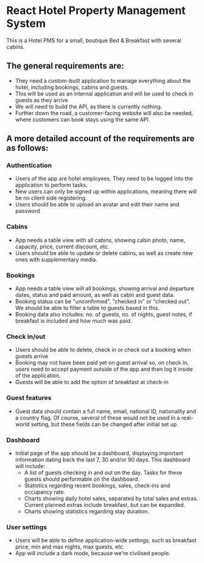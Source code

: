 # React Hotel Property Management System

This is a Hotel PMS for a small, boutique Bed & Breakfast with several cabins.

## The general requirements are:

- They need a custom-built application to manage everything about the hotel, including bookings, cabins and guests.
- This will be used as an internal application and will be used to check in guests as they arrive
- We will need to build the API, as there is currently nothing.
- Further down the road, a customer-facing website will also be needed, where customers can book stays using the same API.

## A more detailed account of the requirements are as follows:

### Authentication

- Users of the app are hotel employees. They need to be logged into the application to perform tasks.
- New users can only be signed up within applications, meaning there will be no client side registering.
- Users should be able to upload an avatar and edit their name and password

### Cabins

- App needs a table view with all cabins, showing cabin photo, name, capacity, price, current discount, etc.
- Users should be able to update or delete cabins, as well as create new ones with supplementary media.

### Bookings

- App needs a table view will all bookings, showing arrival and departure dates, status and paid amount, as well as cabin and guest data.
- Booking status can be "unconfirmed", "checked in" or "checked out". We should be able to filter a table to guests based in this.
- Booking data also includes: no. of guests, no. of nights, guest notes, if breakfast is included and how much was paid.

### Check in/out

- Users should be able to delete, check in or check out a booking when guests arrive
- Booking may not have been paid yet on guest arrival so, on check in, users need to accept payment outside of the app and then log it inside of the application.
- Guests will be able to add the option of breakfast at check-in

### Guest features

- Guest data should contain a full name, email, national ID, nationality and a country flag. Of course, several of these would not be used in a real-world setting, but these fields can be changed after initial set up.

### Dashboard

- Initial page of the app should be a dashboard, displaying important information dating back the last 7, 30 and/or 90 days. This dashboard will include:
  - A list of guests checking in and out on the day. Tasks for these guests should performable on the dashboard.
  - Statistics regarding recent bookings, sales, check-ins and occupancy rate.
  - Charts showing daily hotel sales, separated by total sales and extras. Current planned extras include breakfast, but can be expanded.
  - Charts showing statistics regarding stay duration.

### User settings

- Users will be able to define application-wide settings, such as breakfast price, min and max nights, max guests, etc.
- App will include a dark mode, because we're civilised people.
